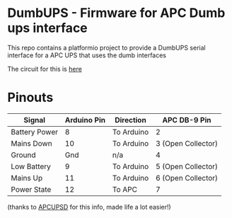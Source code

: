 DumbUPS - Firmware for APC Dumb ups interface
=====================

This repo contains a platformio project to provide a DumbUPS serial interface for a APC UPS that uses the dumb interfaces

The circuit for this is [here](Schematic.pdf)

Pinouts
=

| Signal        | Arduino Pin | Direction  | APC DB-9 Pin        |
|---------------|-------------|------------|---------------------|
| Battery Power | 8           | To Arduino | 2                   |
| Mains Down    | 10          | To Arduino | 3 (Open Collector)  |
| Ground        | Gnd         | n/a        | 4                   |
| Low Battery   | 9           | To Arduino | 5 (Open Collector)  |
| Mains Up      | 11          | To Arduino | 6  (Open Collector) |
| Power State   | 12          | To APC     | 7                   |

(thanks to [APCUPSD](http://apcupsd.org/manual/manual.html#voltage-signalling) for this info, made life a lot easier!)
